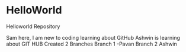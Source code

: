 # HelloWorld
Helloworld Repository

Sam here, I am new to coding learning about GitHub
Ashwin is learning about GIT HUB
Created 2 Branches 
Branch 1 -Pavan
Branch 2 Ashwin
